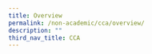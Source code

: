 ```yaml
---
title: Overview
permalink: /non-academic/cca/overview/
description: ""
third_nav_title: CCA
---
```


